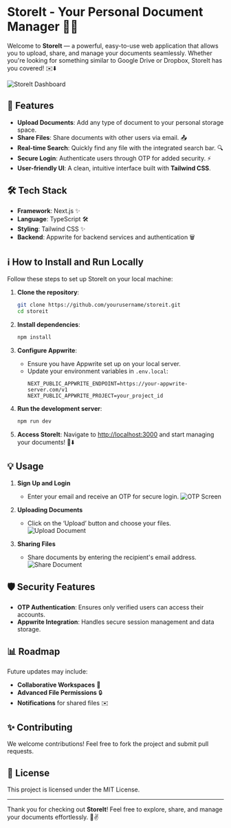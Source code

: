 # StoreIt - Your Personal Document Manager 🏢✨

Welcome to **StoreIt** — a powerful, easy-to-use web application that allows you to upload, share, and manage your documents seamlessly. Whether you're looking for something similar to Google Drive or Dropbox, StoreIt has you covered! ✉️⬇️

![StoreIt Dashboard](app/assets/images/dashboard-screenshot.png)

## 🚀 Features
- **Upload Documents**: Add any type of document to your personal storage space.
- **Share Files**: Share documents with other users via email. 📤
- **Real-time Search**: Quickly find any file with the integrated search bar. 🔍
- **Secure Login**: Authenticate users through OTP for added security. ⚡️
- **User-friendly UI**: A clean, intuitive interface built with **Tailwind CSS**.

## 🛠️ Tech Stack
- **Framework**: Next.js ✨
- **Language**: TypeScript 🛠️
- **Styling**: Tailwind CSS ✨
- **Backend**: Appwrite for backend services and authentication 🗑️

## ℹ️ How to Install and Run Locally
Follow these steps to set up StoreIt on your local machine:

1. **Clone the repository**:
   ```bash
   git clone https://github.com/yourusername/storeit.git
   cd storeit
   ```

2. **Install dependencies**:
   ```bash
   npm install
   ```

3. **Configure Appwrite**:
   - Ensure you have Appwrite set up on your local server.
   - Update your environment variables in `.env.local`:
     ```env
     NEXT_PUBLIC_APPWRITE_ENDPOINT=https://your-appwrite-server.com/v1
     NEXT_PUBLIC_APPWRITE_PROJECT=your_project_id
     ```

4. **Run the development server**:
   ```bash
   npm run dev
   ```

5. **Access StoreIt**:
   Navigate to [http://localhost:3000](http://localhost:3000) and start managing your documents! 📝⬇️

## 💡 Usage
1. **Sign Up and Login**
   - Enter your email and receive an OTP for secure login.
   ![OTP Screen](app/assets/images/otp-screen.png)

2. **Uploading Documents**
   - Click on the ‘Upload’ button and choose your files.
   ![Upload Document](app/assets/images/upload-screenshot.png)

3. **Sharing Files**
   - Share documents by entering the recipient's email address.
   ![Share Document](app/assets/images/share-screenshot.png)

## 🛡️ Security Features
- **OTP Authentication**: Ensures only verified users can access their accounts.
- **Appwrite Integration**: Handles secure session management and data storage.

## 📊 Roadmap
Future updates may include:
- **Collaborative Workspaces** 🔧
- **Advanced File Permissions** 🔒
- **Notifications** for shared files ✉️

## ✨ Contributing
We welcome contributions! Feel free to fork the project and submit pull requests.

## 📍 License
This project is licensed under the MIT License.

---

Thank you for checking out **StoreIt**! Feel free to explore, share, and manage your documents effortlessly. 📄✌️
